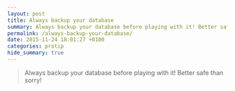 ```yaml
---
layout: post
title: Always backup your database
summary: Always backup your database before playing with it! Better safe than sorry!
permalink: /always-backup-your-database/
date: 2015-11-24 18:01:27 +0100
categories: protip
hide_summary: true
---
```


> Always backup your database before playing with it! Better safe than sorry!
